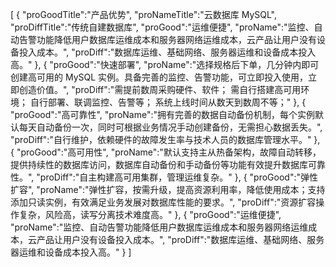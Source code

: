 [
	{
		"proGoodTitle":"产品优势",
		"proNameTitle":"云数据库 MySQL",
		"proDiffTitle":"传统自建数据库",
		"proGood":"运维便捷",
		"proName":"监控、自动告警功能降低用户数据库运维成本和服务器网络运维成本，云产品让用户没有设备投入成本。",
		"proDiff":"数据库运维、基础网络、服务器运维和设备成本投入高。"
	},
	{
		"proGood":"快速部署",
		"proName":"选择规格后下单，几分钟内即可创建高可用的 MySQL 实例。具备完善的监控、告警功能，可立即投入使用，立即创造价值。",
		"proDiff":"需提前数周采购硬件、软件； 需自行搭建高可用环境； 自行部署、联调监控、告警等； 系统上线时间从数天到数周不等；"
	},
	{
		"proGood":"高可靠性",
		"proName":"拥有完善的数据自动备份机制，每个实例默认每天自动备份一次，同时可根据业务情况手动创建备份，无需担心数据丢失。",
		"proDiff":"自行维护，依赖硬件的故障发生率与技术人员的数据库管理水平。"
	},
	{
		"proGood":"高可用性",
		"proName":"默认支持主从热备架构，故障自动转移，提供持续性的数据库访问，数据库自动备份和手动备份等功能有效提升数据库可靠性。",
		"proDiff":"自主构建高可用集群，管理运维复杂。"
	},
	{
		"proGood":"弹性扩容",
		"proName":"弹性扩容，按需升级，提高资源利用率，降低使用成本；支持添加只读实例，有效满足业务发展对数据库性能的要求。",
		"proDiff":"资源扩容操作复杂，风险高，读写分离技术难度高。"
	},
	{
		"proGood":"运维便捷",
		"proName":"监控、自动告警功能降低用户数据库运维成本和服务器网络运维成本，云产品让用户没有设备投入成本。",
		"proDiff":"数据库运维、基础网络、服务器运维和设备成本投入高。"
	}
]